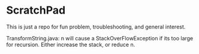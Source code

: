 # ScratchPad
This is just a repo for fun problem, troubleshooting, and general interest.

TransformString.java:
	n will cause a StackOverFlowException if its too large for recursion. Either increase the stack, or reduce n. 
